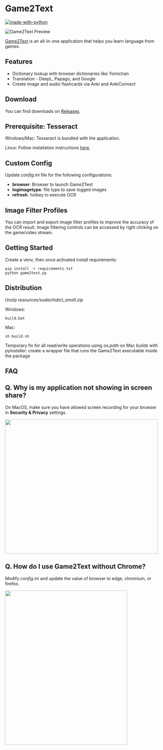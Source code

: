 # Game2Text

[![made-with-python](https://img.shields.io/badge/Made%20with-Python-1f425f.svg)](https://www.python.org/) 

![Game2Text Preview](https://game2text.com/images/header-software-app.png)

[Game2Text](https://www.game2text.com) is an all-in-one application that helps you learn language from games.


## Features
- Dictionary lookup with browser dictionaries like Yomichan
- Translation - DeepL, Papago, and Google
- Create image and audio flashcards via Anki and AnkiConnect

## Download 
You can find downloads on [Releases](https://github.com/mathewthe2/Game2Text/releases).

## Prerequisite: Tesseract

Windows/Mac: Tesseract is bundled with the application.

Linux: Follow installation instructions [here](https://tesseract-ocr.github.io/tessdoc/Home.html).

## Custom Config 

Update *config.ini* file for the following configurations:

- **browser**: Browser to launch Game2Text
- **logimagetype**: file type to save logged images
- **refresh**: hotkey to execute OCR

## Image Filter Profiles 

You can import and export image filter profiles to improve the accuracy of the OCR result. Image filtering controls can be accessed by right clicking on the game/video stream.    


## Getting Started

Create a venv, then once activated install requirements:
```
pip install -r requirements.txt
python game2text.py
```

## Distribution

Unzip *resources/sudachidict_small.zip*

Windows: 

```build.bat```

Mac:

```sh build.sh```

Temporary fix for all read/write operations using *os.path* on Mac builds with pyinstaller: create a wrapper file that runs the Game2Text executable inside the package

## FAQ

Q. Why is my application not showing in screen share?
- 
On MacOS, make sure you have allowed screen recording for your browser in **Security & Privacy** settings.

<img src="https://user-images.githubusercontent.com/13146030/113811992-d7243280-979f-11eb-8bdf-bcea6bd4e9bd.png" width="500" height="439">


Q. How do I use Game2Text without Chrome?
- 
Modify *config.ini* and update the value of browser to edge, chromium, or firefox. 

<img src="https://user-images.githubusercontent.com/13146030/113812636-02f3e800-97a1-11eb-8435-5f2c0e7b0339.png" width="400" height="504">

